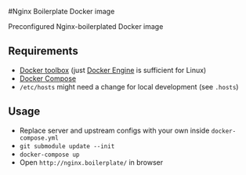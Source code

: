 #Nginx Boilerplate Docker image

Preconfigured Nginx-boilerplated Docker image 

## Requirements
 * [Docker toolbox](https://www.docker.com/docker-toolbox) (just [Docker Engine](https://www.docker.com/docker-engine) is sufficient for Linux) 
 * [Docker Compose](https://docs.docker.com/compose/install/)
 * `/etc/hosts` might need a change for local development (see `.hosts`) 

## Usage
 * Replace server and upstream configs with your own inside `docker-compose.yml`
 * `git submodule update --init`
 * `docker-compose up`
 * Open `http://nginx.boilerplate/` in browser

